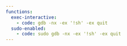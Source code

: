 ```yaml
---
functions:
  exec-interactive:
    - code: gdb -nx -ex '!sh' -ex quit
  sudo-enabled:
    - code: sudo gdb -nx -ex '!sh' -ex quit
---
```

